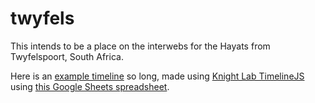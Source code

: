 # twyfels

This intends to be a place on the interwebs for the Hayats from Twyfelspoort, South Africa.

Here is an [example timeline](./timeline.html) so long, made using [Knight Lab TimelineJS](https://timeline.knightlab.com) using [this Google Sheets spreadsheet](https://docs.google.com/spreadsheets/d/1u-17rGjQNk5znYtSVhf5QR2sOhta1KryS6DeerL8w54).